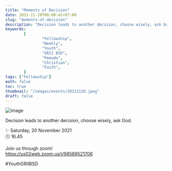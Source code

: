 ```yaml
---
title: "Moments of Decision"
date: 2021-11-20T00:00:41+07:00
slug: "moments-of-decision"
description: "Decision leads to another decision, choose wisely, ask God."
keywords:
        [
                "Fellowship",
                "Weekly",
                "Youth",
                "GRII BSD",
                "Pemuda",
                "Christian",
                "Faith",
        ]
tags: ["Fellowship"]
math: false
toc: true
thumbnail: "/images/events/20211120.jpeg"
draft: false
---
```


![image](/images/events/20211120.jpeg)

Decision leads to another decision, choose wisely, ask God.

✨ Saturday, 20 November 2021\
🕓 16.45

Join us through zoom!\
https://us02web.zoom.us/j/98569521706

#YouthGRIIBSD
